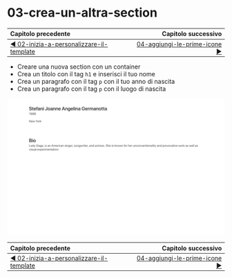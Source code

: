 # 03-crea-un-altra-section

| Capitolo precedente  | Capitolo successivo     |
| :--------------- | ---------------: |
| [◀︎ 02-inizia-a-personalizzare-il-template](../02-inizia-a-personalizzare-il-template)| [04-aggiungi-le-prime-icone ▶︎](../04-aggiungi-le-prime-icone) |

* Creare una nuova section con un container
* Crea un titolo con il tag `h1` e inserisci il tuo nome
* Crea un paragrafo con il tag `p`  con il tuo anno di nascita
* Crea un paragrafo con il tag `p`  con il luogo di nascita

<kbd>![03-image](../assets/Lessons/03-image.png)</kbd>

| Capitolo precedente  | Capitolo successivo     |
| :--------------- | ---------------: |
| [◀︎ 02-inizia-a-personalizzare-il-template](../02-inizia-a-personalizzare-il-template)| [04-aggiungi-le-prime-icone ▶︎](../04-aggiungi-le-prime-icone) |